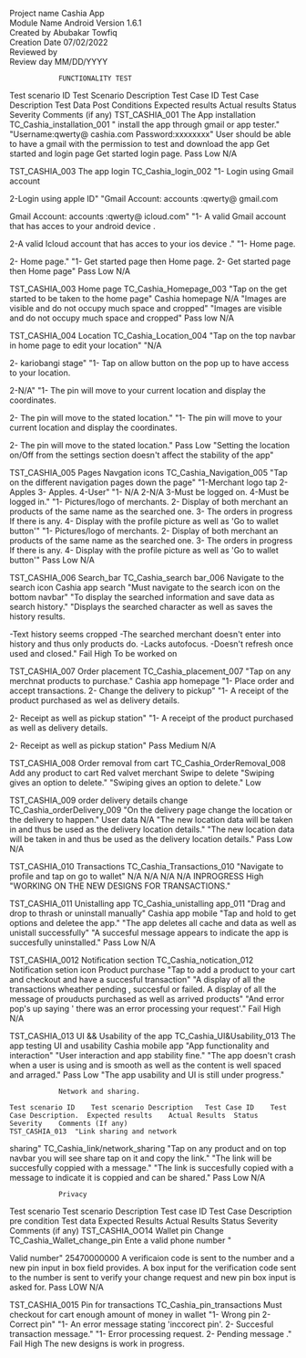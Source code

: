 Project name 	Cashia App									
Module Name	Android Version 1.6.1									
Created by	Abubakar Towfiq									
Creation Date	07/02/2022									
Reviewed by										
Review day	MM/DD/YYYY									
										
										
										
				FUNCTIONALITY TEST						
										
Test scenario ID	Test Scenario Description	Test Case ID	Test Case Description	Test Data	Post Conditions	Expected results	Actual results	 Status	Severity	Comments (if any)
TST_CASHIA_001	The App installation	TC_Cashia_installation_001	" install the app through 
gmail or app tester."	"Username:qwerty@
cashia.com
Password:xxxxxxxx"	User should be able to have a gmail with the permission to test and download the app	Get started and login page	Get started login page.	Pass	Low	N/A
										
TST_CASHIA_003	The app login	TC_Cashia_login_002	"1- Login using Gmail account
 
2-Login  using apple ID"	"Gmail Account: accounts :qwerty@
gmail.com

Gmail Account: accounts :qwerty@
icloud.com"	"1- A valid Gmail account that has acces to your android
device .

2-A valid Icloud account that has acces to your ios
 device ."	"1- Home page.

2- Home page."	"1- Get started page then  Home page.
2- Get started page then  Home page"	Pass	Low	N/A
										
TST_CASHIA_003	Home page	TC_Cashia_Homepage_003	"Tap on the get started to be
 taken to the home page"	Cashia homepage	N/A	"Images are visible and 
do not occupy much space and cropped"	"Images are visible and do not 
occupy much space and cropped"	Pass	low	N/A
										
TST_CASHIA_004	Location	TC_Cashia_Location_004	"Tap on the top navbar in home
page to edit your location"	"N/A

2- kariobangi stage"	"1- Tap on allow button on 
the pop up to have access
 to your location.

2-N/A"	"1- The pin will move to your 
current location and display the coordinates.

2- The pin will move to the stated location."	"1- The pin will move to your 
current location and display the coordinates.

2- The pin will move to the stated location."	Pass	Low	"Setting the location on/Off
 from the settings section 
doesn't affect the stability of the app"
										
TST_CASHIA_005	Pages Navgation icons	TC_Cashia_Navigation_005	"Tap on the different navigation
 pages down the page"	"1-Merchant logo tap
2- Apples
3- Apples.
4-User"	"1- N/A
2-N/A
3-Must be logged on.
4-Must be logged in."	"1- Pictures/logo of merchants.
2- Display of both merchant an products of the same name as the searched one.
3- The orders in progress If there is any.
4- Display with the profile picture as well as 'Go to wallet button'"	"1- Pictures/logo of merchants.
2- Display of both merchant an products of the same name as the searched one.
3- The orders in progress If there is any.
4- Display with the profile picture as well as 'Go to wallet button'"	Pass	Low	N/A
										
TST_CASHIA_006	Search_bar	TC_Cashia_search bar_006	Navigate to the search icon	Cashia app search 	"Must navigate to the search 
icon on the bottom navbar"	"To display the searched information
 and save data as search history."	"Displays the searched character as 
well as saves the history results.

-Text history seems
 cropped
-The searched merchant doesn't enter into history and thus only products do.
-Lacks autofocus.
-Doesn't refresh once used and closed."	Fail	High	To be worked on
										
TST_CASHIA_007	Order placement	TC_Cashia_placement_007	"Tap on any merchnat products
 to purchase."	Cashia app homepage	"1- Place order and accept
transactions.
2- Change the delivery to pickup"	"1- A receipt of the product 
purchased as wel as delivery details.

2- Receipt as well as pickup station"	"1- A receipt of the product 
purchased as well as delivery details.

2- Receipt as well as pickup station"	Pass	Medium	N/A
										
TST_CASHIA_008	Order removal from cart	TC_Cashia_OrderRemoval_008	Add any product to cart	Red valvet merchant	Swipe to delete	"Swiping gives an option 
to delete."	"Swiping gives an option 
to delete."		Low	
										
										
TST_CASHIA_009	order delivery details change	TC_Cashia_orderDelivery_009	"On the delivery page change
 the location or the delivery to happen."	User data	N/A	"The new location data will be 
taken in and thus be used as the delivery location details."	"The new location data will be 
taken in and thus be used as the delivery location details."	Pass	Low	 N/A
										
TST_CASHIA_010	Transactions	TC_Cashia_Transactions_010	"Navigate to profile and tap on
 go to wallet"	N/A	N/A	N/A	N/A	INPROGRESS	High	"WORKING ON THE NEW 
DESIGNS FOR TRANSACTIONS."
										
TST_CASHIA_011	Unistalling app	TC_Cashia_unistalling app_011	"Drag and drop to thrash or 
uninstall manually"	Cashia app mobile	"Tap and hold to get options
 and deletee the app."	"The app deletes all cache and 
data as well as unistall successfully"	"A succesful message appears to
 indicate the app is succesfully uninstalled."	Pass	Low	N/A
										
TST_CASHIA_0012	Notification section	TC_Cashia_notication_012	Notification setion icon 	Product purchase	"Tap to add a product to 
your cart and checkout 
and have a succesful 
transaction"	"A display of all the transactions
 wheather pending , succesful or failed.
A display of all the message of prouducts purchased as well as arrived products"	"And error pop's up saying ' there 
was an error processing your request'."	Fail	High	N/A
										
TST_CASHIA_013	UI && Usability of the app	TC_Cashia_UI&Usability_013	The app testing UI and usability	Cashia mobile app	"App functionality and 
interaction"	"User interaction and app 
stability fine."	"The app doesn't crash when a user
 is using and is smooth as well as the content is well spaced and arraged."	Pass	Low	"The app usability and
 UI is still under progress."
										
										
				Network and sharing.						
										
	Test scenario ID	Test scenario Description	Test Case ID	Test Case Description.	Expected results	Actual Results	Status	Severity	Comments (If any)	
	TST_CASHIA_013	"Link sharing and network 
sharing"	TC_Cashia_link/network_sharing	"Tap on any product and 
on top navbar you will see share tap on it and copy the link."	"The link will be succesfully 
coppied with a message."	"The link is succesfully copied
 with a message to indicate it is coppied and can be shared."	Pass	Low	N/A	
										
										
				Privacy						
										
Test scenario	Test scenario Description 	Test case ID	Test Case Description	pre condition	Test data	Expected Results	Actual Results	Status	Severity	Comments (if any)
TST_CASHIA_OO14	Wallet pin Change	TC_Cashia_Wallet_change_pin	Ente a valid phone number	"


Valid number"	25470000000	A verificaion code is sent to the number and a new pin input in box field provides.	A box input for the verification code sent to the number is sent to verify your change request and new pin box input is asked for.	Pass	LOW	N/A
										
TST_CASHIA_0015	Pin for transactions	TC_Cashia_pin_transactions	Must checkout for cart	enough amount of money in wallet	"1- Wrong pin
2- Correct pin"	"1- An error message stating 'inccorect pin'.
2- Succesful transaction message."	"1- Error processing request.
2- Pending message ."	Fail	High	The new designs is work in progress.
										
										
										
										
										